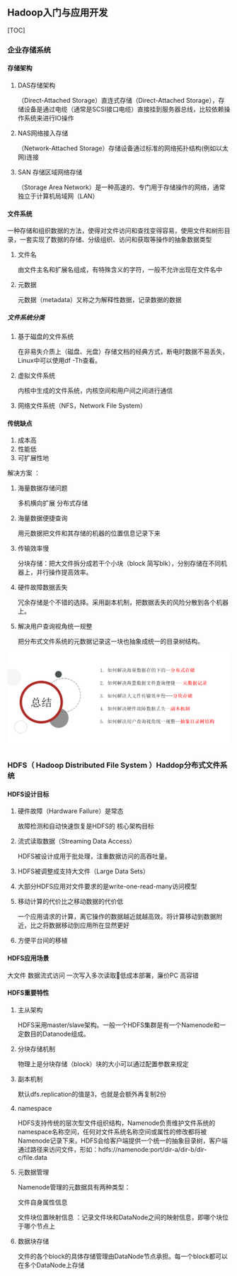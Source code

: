 ## Hadoop入门与应用开发 

[TOC]



### 企业存储系统

#### 存储架构

1. DAS存储架构

   （Direct-Attached Storage）直连式存储（Direct-Attached Storage），存储设备是通过电缆（通常是SCSI接口电缆）直接挂到服务器总线，比较依赖操作系统来进行IO操作

2. NAS网络接入存储

   （Network-Attached Storage）存储设备通过标准的网络拓扑结构(例如以太网)连接

3. SAN 存储区域网络存储

   （Storage Area Network）是一种高速的、专门用于存储操作的网络，通常独立于计算机局域网（LAN）

#### 文件系统

一种存储和组织数据的方法，使得对文件访问和查找变得容易，使用文件和树形目录，一套实现了数据的存储、分级组织、访问和获取等操作的抽象数据类型

1. 文件名

   由文件主名和扩展名组成，有特殊含义的字符，一般不允许出现在文件名中

2. 元数据

   元数据（metadata）又称之为解释性数据，记录数据的数据

##### 文件系统分类

1. 基于磁盘的文件系统

   在非易失介质上（磁盘、光盘）存储文档的经典方式，断电时数据不易丢失，Linux中可以使用df -Th查看。

2. 虚拟文件系统

   内核中生成的文件系统，内核空间和用户间之间进行通信

3. 网络文件系统（NFS，Network File System）

#### 传统缺点

1. 成本高
2. 性能低
3. 可扩展性地

解决方案 ：

1. 海量数据存储问题

   多机横向扩展   分布式存储

2. 海量数据便捷查询

   用元数据把文件和其存储的机器的位置信息记录下来

3. 传输效率慢

   分块存储：把大文件拆分成若干个小块（block 简写blk），分别存储在不同机器上，并行操作提高效率。

4. 硬件故障数据丢失

   冗余存储是个不错的选择。采用副本机制，把数据丢失的风险分散到各个机器上。

5. 解决用户查询视角统一规整

   把分布式文件系统的元数据记录这一块也抽象成统一的目录树结构。

![image-20211004212412290](img/image-20211004212412290.png)





### HDFS（ Hadoop Distributed File System ）Haddop分布式文件系统

#### HDFS设计目标

1. 硬件故障（Hardware Failure）是常态

   故障检测和自动快速恢复是HDFS的    核心架构目标

2. 流式读取数据（Streaming Data Access）

   HDFS被设计成用于批处理，注重数据访问的高吞吐量。

3. HDFS被调整成支持大文件（Large Data Sets）

4. 大部分HDFS应用对文件要求的是write-one-read-many访问模型

5. 移动计算的代价比之移动数据的代价低

   一个应用请求的计算，离它操作的数据越近就越高效。将计算移动到数据附近，比之将数据移动到应用所在显然更好

6. 方便平台间的移植

#### HDFS应用场景

大文件
数据流式访问
一次写入多次读取低成本部署，廉价PC
高容错

#### HDFS重要特性

1. 主从架构

   HDFS采用master/slave架构。一般一个HDFS集群是有一个Namenode和一定数目的Datanode组成。

2. 分块存储机制

   物理上是分块存储（block）块的大小可以通过配置参数来规定

3. 副本机制

   默认dfs.replication的值是3，也就是会额外再复制2份

4. namespace

   HDFS支持传统的层次型文件组织结构，Namenode负责维护文件系统的namespace名称空间，任何对文件系统名称空间或属性的修改都将被Namenode记录下来，HDFS会给客户端提供一个统一的抽象目录树，客户端通过路径来访问文件，形如：hdfs://namenode:port/dir-a/dir-b/dir-c/file.data

5. 元数据管理

   Namenode管理的元数据具有两种类型：

   文件自身属性信息 

   文件块位置映射信息   ：记录文件块和DataNode之间的映射信息，即哪个块位于哪个节点上

6. 数据块存储

   文件的各个block的具体存储管理由DataNode节点承担。每一个block都可以在多个DataNode上存储

